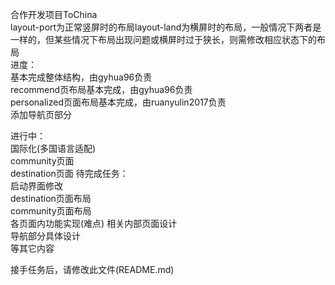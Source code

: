 合作开发项目ToChina<br/>
layout-port为正常竖屏时的布局layout-land为横屏时的布局，一般情况下两者是一样的，但某些情况下布局出现问题或横屏时过于狭长，则需修改相应状态下的布局<br/>
进度：<br/>
    基本完成整体结构，由gyhua96负责<br/>
    recommend页布局基本完成，由gyhua96负责<br/>
    personalized页面布局基本完成，由ruanyulin2017负责<br/>
    添加导航页部分<br/>

进行中：<br/>
    国际化(多国语言适配)<br/>
    community页面<br/>
    destination页面
待完成任务：<br/>
    启动界面修改<br/>
    destination页面布局<br/>
    community页面布局<br/>
    各页面内功能实现(难点)
    相关内部页面设计<br/>
    导航部分具体设计<br/>
    等其它内容<br/>

接手任务后，请修改此文件(README.md)<br/>
